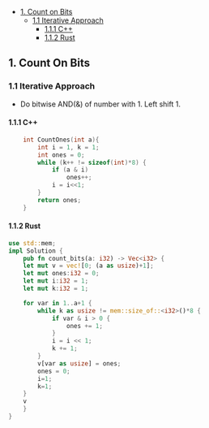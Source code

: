 - [1. Count on Bits](#count)
  - [1.1 Iterative Approach](#itr)
    - [1.1.1 C++](#cpp)
    - [1.1.2 Rust](#rust)

<a name=count></a>
## 1. Count On Bits
<a name=itr></a>
### 1.1 Iterative Approach
- Do bitwise AND(&) of number with 1. Left shift 1.
<a name=cpp></a>
#### 1.1.1 C++
```c
    int CountOnes(int a){
        int i = 1, k = 1;
        int ones = 0;
        while (k++ != sizeof(int)*8) {
            if (a & i)
                ones++;
            i = i<<1;
        }
        return ones;
    }
```
<a name=rust></a>
#### 1.1.2 Rust
```rs
use std::mem;
impl Solution {
    pub fn count_bits(a: i32) -> Vec<i32> {
    let mut v = vec![0; (a as usize)+1];
    let mut ones:i32 = 0;
    let mut i:i32 = 1;
    let mut k:i32 = 1;

    for var in 1..a+1 {
        while k as usize != mem::size_of::<i32>()*8 {
            if var & i > 0 {
                ones += 1;
            }
            i = i << 1;
            k += 1;
        }
        v[var as usize] = ones;
        ones = 0;   
        i=1;
        k=1;
    }
    v
    }
}
```
